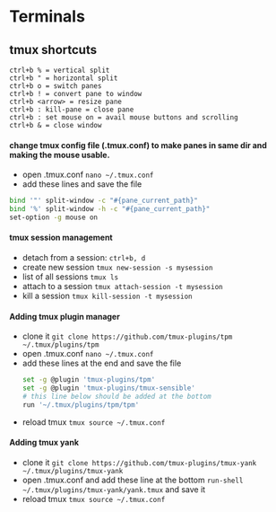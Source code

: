 # Terminals

## tmux shortcuts
```
ctrl+b % = vertical split
ctrl+b " = horizontal split
ctrl+b o = switch panes
ctrl+b ! = convert pane to window
ctrl+b <arrow> = resize pane
ctrl+b : kill-pane = close pane
ctrl+b : set mouse on = avail mouse buttons and scrolling
ctrl+b & = close window
```

#### change tmux config file (.tmux.conf) to make panes in same dir and making the mouse usable.
- open .tmux.conf `nano ~/.tmux.conf`
- add these lines and save the file
```bash
bind '"' split-window -c "#{pane_current_path}"
bind '%' split-window -h -c "#{pane_current_path}"
set-option -g mouse on
```

#### tmux session management
- detach from a session: `ctrl+b, d`
- create new session `tmux new-session -s mysession`
- list of all sessions `tmux ls`
- attach to a session `tmux attach-session -t mysession`
- kill a session `tmux kill-session -t mysession`

#### Adding tmux plugin manager

- clone it `git clone https://github.com/tmux-plugins/tpm ~/.tmux/plugins/tpm`
- open .tmux.conf `nano ~/.tmux.conf`
- add these lines at the end and save the file
  ```bash
  set -g @plugin 'tmux-plugins/tpm'
  set -g @plugin 'tmux-plugins/tmux-sensible'
  # this line below should be added at the bottom
  run '~/.tmux/plugins/tpm/tpm'
  ```
- reload tmux `tmux source ~/.tmux.conf`

#### Adding tmux yank
- clone it `git clone https://github.com/tmux-plugins/tmux-yank ~/.tmux/plugins/tmux-yank`
- open .tmux.conf and add these line at the bottom `run-shell ~/.tmux/plugins/tmux-yank/yank.tmux` and save it
- reload tmux `tmux source ~/.tmux.conf`

